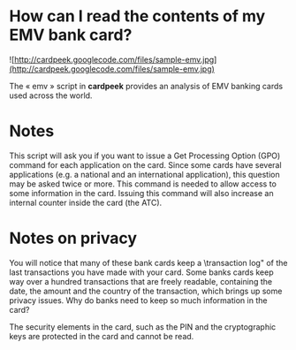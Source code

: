 # How can I read the contents of my EMV bank card? #

![http://cardpeek.googlecode.com/files/sample-emv.jpg](http://cardpeek.googlecode.com/files/sample-emv.jpg)

The « emv » script in **cardpeek** provides an analysis of EMV banking cards used across the
world.

# Notes #

This script will ask you if you want to issue a Get Processing Option (GPO)
command for each application on the card. Since some cards have several applications
(e.g. a national and an international application), this question may be asked twice or
more. This command is needed to allow access to some information in the card. Issuing this command will also increase an internal counter inside the card (the ATC).

# Notes on privacy #

You will notice that many of these bank cards keep a \transaction log" of the last
transactions you have made with your card. Some banks cards keep way over a hundred
transactions that are freely readable, containing the date, the amount and the country of the transaction, which brings up some privacy issues. Why do banks need to keep so much information in the card?

The security elements in the card, such as the PIN and the cryptographic keys are protected in the card and cannot be read.